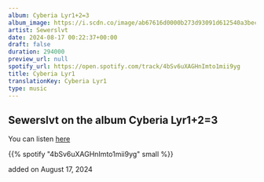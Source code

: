 ```yaml
---
album: Cyberia Lyr1+2=3
album_image: https://i.scdn.co/image/ab67616d0000b273d93091d612540a3bec12fd1b
artist: Sewerslvt
date: 2024-08-17 00:22:37+00:00
draft: false
duration: 294000
preview_url: null
spotify_url: https://open.spotify.com/track/4bSv6uXAGHnImto1mii9yg
title: Cyberia Lyr1
translationKey: Cyberia Lyr1
type: music
---
```


## Sewerslvt on the album Cyberia Lyr1+2=3

You can listen [here](https://open.spotify.com/track/4bSv6uXAGHnImto1mii9yg)

{{% spotify "4bSv6uXAGHnImto1mii9yg" small %}}

added on August 17, 2024